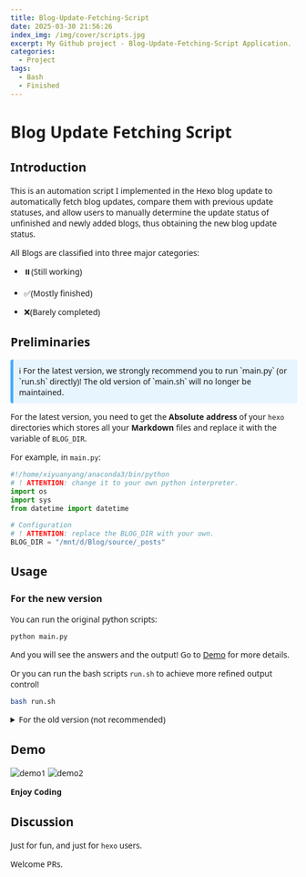 ```yaml
---
title: Blog-Update-Fetching-Script
date: 2025-03-30 21:56:26
index_img: /img/cover/scripts.jpg
excerpt: My Github project - Blog-Update-Fetching-Script Application.
categories:
  - Project
tags:
  - Bash
  - Finished
---
```


<style>
  html, body, .markdown-body {
    font-family: Georgia, sans, serif;
  }
</style>
<!--
 * @Author: Xiyuan Yang   xiyuan_yang@outlook.com
 * @Date: 2025-03-30 19:42:38
 * @LastEditors: Xiyuan Yang   xiyuan_yang@outlook.com
 * @LastEditTime: 2025-04-28 16:58:49
 * @FilePath: /Blog_posts_get/README.md
 * @Description: 
 * Do you code and make progress today?
 * Copyright (c) 2025 by Xiyuan Yang, All Rights Reserved. 
-->
# Blog Update Fetching Script

## Introduction

This is an automation script I implemented in the Hexo blog update to automatically fetch blog updates, compare them with previous update statuses, and allow users to manually determine the update status of unfinished and newly added blogs, thus obtaining the new blog update status.

All Blogs are classified into three major categories:

- ⏸️(Still working)

- ✅(Mostly finished)

- ❌(Barely completed)

## Preliminaries

<div style="padding: 10px; background-color: #E7F5FF; border-left: 5px solid #4DABF7; border-radius: 4px; margin: 10px 0;">
ℹ️ For the latest version, we strongly recommend you to run `main.py` (or `run.sh` directly)! The old version of `main.sh` will no longer be maintained.
</div>

For the latest version, you need to get the **Absolute address** of your `hexo` directories which stores all your **Markdown** files and replace it with the variable of `BLOG_DIR`.

For example, in `main.py`:

```python
#!/home/xiyuanyang/anaconda3/bin/python
# ! ATTENTION: change it to your own python interpreter.
import os
import sys
from datetime import datetime

# Configuration
# ! ATTENTION: replace the BLOG_DIR with your own.
BLOG_DIR = "/mnt/d/Blog/source/_posts"
```

## Usage

### For the new version

You can run the original python scripts:

```bash
python main.py
```
And you will see the answers and the output! Go to [Demo](#Demo) for more details.

Or you can run the bash scripts `run.sh` to achieve more refined output control!

```bash
bash run.sh
```

<details>
<summary>For the old version (not recommended)</summary>


In `main.sh`, change the directory into your own directory:

```bash
DIR="/mnt/d/Blog/source/_posts"

# Change this line into your own directory!
```

Then create a new dir containing logs.

```bash
touch log
```

You need to initialize `prev.txt` for your own blog!

For this document, please maintain the following format: Each line should include a prefix status emoji and the title name. The prefix status emojis include ✅ and ❌, indicating the completion status of the blog. 

An example text is as follows:  

```
❌AI-Paper-2024
❌AI-indepth-reading-AlexNet
✅Above-All
❌Algorithm-BFS-DFS
✅Algorithm-BinaryTree
❌Algorithm-Chunking
✅Algorithm-Introduction
✅Algorithm-Memo
✅Algorithm-Sorting
✅Bash-commands
✅Bash-exercises
✅C-plus-plus-Primer-Plus-tutorial
✅CMake-tutorial-episode2
✅CMake-tutorial1
✅CS294-1-LLM-Reasoning
```

Please ensure that your output structure maintains alphabetical order. You can use the following command line to achieve this: 

```bash
ls $DIR | grep -v ".*\.md" | grep -v ".*\.sh" > ans.txt
```

You only need to initialize it once! The scripts will update it later.

For **Hexo** Blog users, the directory which stores your Blog posts may be like as follows:

- Several `.md` files
- Several directories which has the same name with `.md` files

The `main.sh` will automatically get all file names using the `grep` command:

```bash
ls $DIR | grep -v ".*\.md" | grep -v ".*\.sh" > ans.txt
```

> `grep -v ".*\.sh"` is because I add several `.sh` files into it. You can modify it with your own needs.

Then, the file will compare the new status with the previous status stored in the `prev.txt`. Then the file will ask users to manually determine the update status of unfinished and newly added blogs.


Finally, the scripts will update `prev.txt` and generate a new blog status named `20250330_200559.txt` and you can see the updated status there!

</details>




## Demo

![demo1](https://s1.imagehub.cc/images/2025/04/28/69b4addc0f5884e404cc11b77912c327.png)
![demo2](https://s1.imagehub.cc/images/2025/04/28/a7fdd1508e2fa14477a40e20220aafe0.png)

**Enjoy Coding**

## Discussion

Just for fun, and just for `hexo` users.

Welcome PRs.
